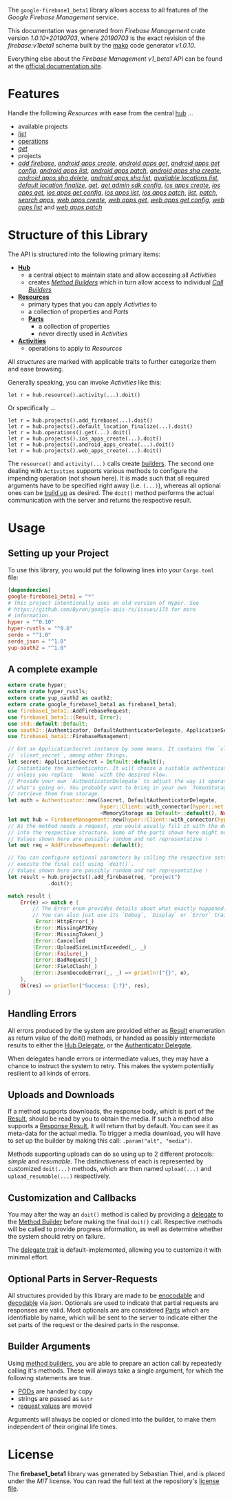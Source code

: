 <!---
DO NOT EDIT !
This file was generated automatically from 'src/mako/api/README.md.mako'
DO NOT EDIT !
-->
The `google-firebase1_beta1` library allows access to all features of the *Google Firebase Management* service.

This documentation was generated from *Firebase Management* crate version *1.0.10+20190703*, where *20190703* is the exact revision of the *firebase:v1beta1* schema built by the [mako](http://www.makotemplates.org/) code generator *v1.0.10*.

Everything else about the *Firebase Management* *v1_beta1* API can be found at the
[official documentation site](https://firebase.google.com).
# Features

Handle the following *Resources* with ease from the central [hub](https://docs.rs/google-firebase1_beta1/1.0.10+20190703/google_firebase1_beta1/struct.FirebaseManagement.html) ... 

* available projects
 * [*list*](https://docs.rs/google-firebase1_beta1/1.0.10+20190703/google_firebase1_beta1/struct.AvailableProjectListCall.html)
* [operations](https://docs.rs/google-firebase1_beta1/1.0.10+20190703/google_firebase1_beta1/struct.Operation.html)
 * [*get*](https://docs.rs/google-firebase1_beta1/1.0.10+20190703/google_firebase1_beta1/struct.OperationGetCall.html)
* projects
 * [*add firebase*](https://docs.rs/google-firebase1_beta1/1.0.10+20190703/google_firebase1_beta1/struct.ProjectAddFirebaseCall.html), [*android apps create*](https://docs.rs/google-firebase1_beta1/1.0.10+20190703/google_firebase1_beta1/struct.ProjectAndroidAppCreateCall.html), [*android apps get*](https://docs.rs/google-firebase1_beta1/1.0.10+20190703/google_firebase1_beta1/struct.ProjectAndroidAppGetCall.html), [*android apps get config*](https://docs.rs/google-firebase1_beta1/1.0.10+20190703/google_firebase1_beta1/struct.ProjectAndroidAppGetConfigCall.html), [*android apps list*](https://docs.rs/google-firebase1_beta1/1.0.10+20190703/google_firebase1_beta1/struct.ProjectAndroidAppListCall.html), [*android apps patch*](https://docs.rs/google-firebase1_beta1/1.0.10+20190703/google_firebase1_beta1/struct.ProjectAndroidAppPatchCall.html), [*android apps sha create*](https://docs.rs/google-firebase1_beta1/1.0.10+20190703/google_firebase1_beta1/struct.ProjectAndroidAppShaCreateCall.html), [*android apps sha delete*](https://docs.rs/google-firebase1_beta1/1.0.10+20190703/google_firebase1_beta1/struct.ProjectAndroidAppShaDeleteCall.html), [*android apps sha list*](https://docs.rs/google-firebase1_beta1/1.0.10+20190703/google_firebase1_beta1/struct.ProjectAndroidAppShaListCall.html), [*available locations list*](https://docs.rs/google-firebase1_beta1/1.0.10+20190703/google_firebase1_beta1/struct.ProjectAvailableLocationListCall.html), [*default location finalize*](https://docs.rs/google-firebase1_beta1/1.0.10+20190703/google_firebase1_beta1/struct.ProjectDefaultLocationFinalizeCall.html), [*get*](https://docs.rs/google-firebase1_beta1/1.0.10+20190703/google_firebase1_beta1/struct.ProjectGetCall.html), [*get admin sdk config*](https://docs.rs/google-firebase1_beta1/1.0.10+20190703/google_firebase1_beta1/struct.ProjectGetAdminSdkConfigCall.html), [*ios apps create*](https://docs.rs/google-firebase1_beta1/1.0.10+20190703/google_firebase1_beta1/struct.ProjectIosAppCreateCall.html), [*ios apps get*](https://docs.rs/google-firebase1_beta1/1.0.10+20190703/google_firebase1_beta1/struct.ProjectIosAppGetCall.html), [*ios apps get config*](https://docs.rs/google-firebase1_beta1/1.0.10+20190703/google_firebase1_beta1/struct.ProjectIosAppGetConfigCall.html), [*ios apps list*](https://docs.rs/google-firebase1_beta1/1.0.10+20190703/google_firebase1_beta1/struct.ProjectIosAppListCall.html), [*ios apps patch*](https://docs.rs/google-firebase1_beta1/1.0.10+20190703/google_firebase1_beta1/struct.ProjectIosAppPatchCall.html), [*list*](https://docs.rs/google-firebase1_beta1/1.0.10+20190703/google_firebase1_beta1/struct.ProjectListCall.html), [*patch*](https://docs.rs/google-firebase1_beta1/1.0.10+20190703/google_firebase1_beta1/struct.ProjectPatchCall.html), [*search apps*](https://docs.rs/google-firebase1_beta1/1.0.10+20190703/google_firebase1_beta1/struct.ProjectSearchAppCall.html), [*web apps create*](https://docs.rs/google-firebase1_beta1/1.0.10+20190703/google_firebase1_beta1/struct.ProjectWebAppCreateCall.html), [*web apps get*](https://docs.rs/google-firebase1_beta1/1.0.10+20190703/google_firebase1_beta1/struct.ProjectWebAppGetCall.html), [*web apps get config*](https://docs.rs/google-firebase1_beta1/1.0.10+20190703/google_firebase1_beta1/struct.ProjectWebAppGetConfigCall.html), [*web apps list*](https://docs.rs/google-firebase1_beta1/1.0.10+20190703/google_firebase1_beta1/struct.ProjectWebAppListCall.html) and [*web apps patch*](https://docs.rs/google-firebase1_beta1/1.0.10+20190703/google_firebase1_beta1/struct.ProjectWebAppPatchCall.html)




# Structure of this Library

The API is structured into the following primary items:

* **[Hub](https://docs.rs/google-firebase1_beta1/1.0.10+20190703/google_firebase1_beta1/struct.FirebaseManagement.html)**
    * a central object to maintain state and allow accessing all *Activities*
    * creates [*Method Builders*](https://docs.rs/google-firebase1_beta1/1.0.10+20190703/google_firebase1_beta1/trait.MethodsBuilder.html) which in turn
      allow access to individual [*Call Builders*](https://docs.rs/google-firebase1_beta1/1.0.10+20190703/google_firebase1_beta1/trait.CallBuilder.html)
* **[Resources](https://docs.rs/google-firebase1_beta1/1.0.10+20190703/google_firebase1_beta1/trait.Resource.html)**
    * primary types that you can apply *Activities* to
    * a collection of properties and *Parts*
    * **[Parts](https://docs.rs/google-firebase1_beta1/1.0.10+20190703/google_firebase1_beta1/trait.Part.html)**
        * a collection of properties
        * never directly used in *Activities*
* **[Activities](https://docs.rs/google-firebase1_beta1/1.0.10+20190703/google_firebase1_beta1/trait.CallBuilder.html)**
    * operations to apply to *Resources*

All *structures* are marked with applicable traits to further categorize them and ease browsing.

Generally speaking, you can invoke *Activities* like this:

```Rust,ignore
let r = hub.resource().activity(...).doit()
```

Or specifically ...

```ignore
let r = hub.projects().add_firebase(...).doit()
let r = hub.projects().default_location_finalize(...).doit()
let r = hub.operations().get(...).doit()
let r = hub.projects().ios_apps_create(...).doit()
let r = hub.projects().android_apps_create(...).doit()
let r = hub.projects().web_apps_create(...).doit()
```

The `resource()` and `activity(...)` calls create [builders][builder-pattern]. The second one dealing with `Activities` 
supports various methods to configure the impending operation (not shown here). It is made such that all required arguments have to be 
specified right away (i.e. `(...)`), whereas all optional ones can be [build up][builder-pattern] as desired.
The `doit()` method performs the actual communication with the server and returns the respective result.

# Usage

## Setting up your Project

To use this library, you would put the following lines into your `Cargo.toml` file:

```toml
[dependencies]
google-firebase1_beta1 = "*"
# This project intentionally uses an old version of Hyper. See
# https://github.com/Byron/google-apis-rs/issues/173 for more
# information.
hyper = "^0.10"
hyper-rustls = "^0.6"
serde = "^1.0"
serde_json = "^1.0"
yup-oauth2 = "^1.0"
```

## A complete example

```Rust
extern crate hyper;
extern crate hyper_rustls;
extern crate yup_oauth2 as oauth2;
extern crate google_firebase1_beta1 as firebase1_beta1;
use firebase1_beta1::AddFirebaseRequest;
use firebase1_beta1::{Result, Error};
use std::default::Default;
use oauth2::{Authenticator, DefaultAuthenticatorDelegate, ApplicationSecret, MemoryStorage};
use firebase1_beta1::FirebaseManagement;

// Get an ApplicationSecret instance by some means. It contains the `client_id` and 
// `client_secret`, among other things.
let secret: ApplicationSecret = Default::default();
// Instantiate the authenticator. It will choose a suitable authentication flow for you, 
// unless you replace  `None` with the desired Flow.
// Provide your own `AuthenticatorDelegate` to adjust the way it operates and get feedback about 
// what's going on. You probably want to bring in your own `TokenStorage` to persist tokens and
// retrieve them from storage.
let auth = Authenticator::new(&secret, DefaultAuthenticatorDelegate,
                              hyper::Client::with_connector(hyper::net::HttpsConnector::new(hyper_rustls::TlsClient::new())),
                              <MemoryStorage as Default>::default(), None);
let mut hub = FirebaseManagement::new(hyper::Client::with_connector(hyper::net::HttpsConnector::new(hyper_rustls::TlsClient::new())), auth);
// As the method needs a request, you would usually fill it with the desired information
// into the respective structure. Some of the parts shown here might not be applicable !
// Values shown here are possibly random and not representative !
let mut req = AddFirebaseRequest::default();

// You can configure optional parameters by calling the respective setters at will, and
// execute the final call using `doit()`.
// Values shown here are possibly random and not representative !
let result = hub.projects().add_firebase(req, "project")
             .doit();

match result {
    Err(e) => match e {
        // The Error enum provides details about what exactly happened.
        // You can also just use its `Debug`, `Display` or `Error` traits
         Error::HttpError(_)
        |Error::MissingAPIKey
        |Error::MissingToken(_)
        |Error::Cancelled
        |Error::UploadSizeLimitExceeded(_, _)
        |Error::Failure(_)
        |Error::BadRequest(_)
        |Error::FieldClash(_)
        |Error::JsonDecodeError(_, _) => println!("{}", e),
    },
    Ok(res) => println!("Success: {:?}", res),
}

```
## Handling Errors

All errors produced by the system are provided either as [Result](https://docs.rs/google-firebase1_beta1/1.0.10+20190703/google_firebase1_beta1/enum.Result.html) enumeration as return value of 
the doit() methods, or handed as possibly intermediate results to either the 
[Hub Delegate](https://docs.rs/google-firebase1_beta1/1.0.10+20190703/google_firebase1_beta1/trait.Delegate.html), or the [Authenticator Delegate](https://docs.rs/yup-oauth2/*/yup_oauth2/trait.AuthenticatorDelegate.html).

When delegates handle errors or intermediate values, they may have a chance to instruct the system to retry. This 
makes the system potentially resilient to all kinds of errors.

## Uploads and Downloads
If a method supports downloads, the response body, which is part of the [Result](https://docs.rs/google-firebase1_beta1/1.0.10+20190703/google_firebase1_beta1/enum.Result.html), should be
read by you to obtain the media.
If such a method also supports a [Response Result](https://docs.rs/google-firebase1_beta1/1.0.10+20190703/google_firebase1_beta1/trait.ResponseResult.html), it will return that by default.
You can see it as meta-data for the actual media. To trigger a media download, you will have to set up the builder by making
this call: `.param("alt", "media")`.

Methods supporting uploads can do so using up to 2 different protocols: 
*simple* and *resumable*. The distinctiveness of each is represented by customized 
`doit(...)` methods, which are then named `upload(...)` and `upload_resumable(...)` respectively.

## Customization and Callbacks

You may alter the way an `doit()` method is called by providing a [delegate](https://docs.rs/google-firebase1_beta1/1.0.10+20190703/google_firebase1_beta1/trait.Delegate.html) to the 
[Method Builder](https://docs.rs/google-firebase1_beta1/1.0.10+20190703/google_firebase1_beta1/trait.CallBuilder.html) before making the final `doit()` call. 
Respective methods will be called to provide progress information, as well as determine whether the system should 
retry on failure.

The [delegate trait](https://docs.rs/google-firebase1_beta1/1.0.10+20190703/google_firebase1_beta1/trait.Delegate.html) is default-implemented, allowing you to customize it with minimal effort.

## Optional Parts in Server-Requests

All structures provided by this library are made to be [enocodable](https://docs.rs/google-firebase1_beta1/1.0.10+20190703/google_firebase1_beta1/trait.RequestValue.html) and 
[decodable](https://docs.rs/google-firebase1_beta1/1.0.10+20190703/google_firebase1_beta1/trait.ResponseResult.html) via *json*. Optionals are used to indicate that partial requests are responses 
are valid.
Most optionals are are considered [Parts](https://docs.rs/google-firebase1_beta1/1.0.10+20190703/google_firebase1_beta1/trait.Part.html) which are identifiable by name, which will be sent to 
the server to indicate either the set parts of the request or the desired parts in the response.

## Builder Arguments

Using [method builders](https://docs.rs/google-firebase1_beta1/1.0.10+20190703/google_firebase1_beta1/trait.CallBuilder.html), you are able to prepare an action call by repeatedly calling it's methods.
These will always take a single argument, for which the following statements are true.

* [PODs][wiki-pod] are handed by copy
* strings are passed as `&str`
* [request values](https://docs.rs/google-firebase1_beta1/1.0.10+20190703/google_firebase1_beta1/trait.RequestValue.html) are moved

Arguments will always be copied or cloned into the builder, to make them independent of their original life times.

[wiki-pod]: http://en.wikipedia.org/wiki/Plain_old_data_structure
[builder-pattern]: http://en.wikipedia.org/wiki/Builder_pattern
[google-go-api]: https://github.com/google/google-api-go-client

# License
The **firebase1_beta1** library was generated by Sebastian Thiel, and is placed 
under the *MIT* license.
You can read the full text at the repository's [license file][repo-license].

[repo-license]: https://github.com/Byron/google-apis-rsblob/master/LICENSE.md
